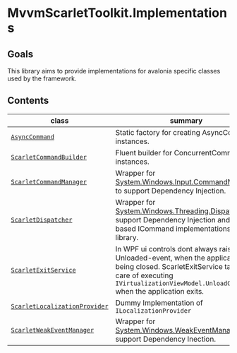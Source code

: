 # MvvmScarletToolkit.Implementations

## Goals

This library aims to provide implementations for avalonia specific classes used by the framework.

## Contents

|class|summary|
|---|---|
|[``AsyncCommand``](./AsyncCommand.cs)|Static factory for creating AsyncCommand instances.|
|[``ScarletCommandBuilder``](./Implementations/ScarletCommandBuilder.cs)|Fluent builder for ConcurrentCommand instances.|
|[``ScarletCommandManager``](./Implementations/ScarletCommandManager.cs)|Wrapper for [System.Windows.Input.CommandManager](https://docs.microsoft.com/en-gb/dotnet/api/system.windows.input.commandmanager) to support Dependency Injection.|
|[``ScarletDispatcher``](./Implementations/ScarletDispatcher.cs)|Wrapper for [System.Windows.Threading.Dispatcher](https://docs.microsoft.com/en-us/dotnet/api/system.windows.threading.dispatcher) to support Dependency Injection and Task based ICommand implementations in this library.|
|[``ScarletExitService``](./Implementations/ScarletExitService.cs)|In WPF ui controls dont always raise their Unloaded-event, when the application is being closed. ScarletExitService takes care of executing ``IVirtualizationViewModel.UnloadCommand`` when the application exits.|
|[``ScarletLocalizationProvider``](./Implementations/ScarletLocalizationProvider.cs)|Dummy Implementation of ``ILocalizationProvider``|
|[``ScarletWeakEventManager``](./Implementations/ScarletWeakEventManager.cs)|Wrapper for [System.Windows.WeakEventManager](https://docs.microsoft.com/en-us/dotnet/api/system.windows.weakeventmanager) to support Dependency Inection.|
